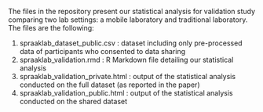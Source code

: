 The files in the repository present our statistical analysis for validation study comparing two lab settings: a mobile laboratory and traditional laboratory.
The files are the following: 

1) spraaklab_dataset_public.csv : dataset including only pre-processed data of participants who consented to data sharing
2) spraaklab_validation.rmd : R Markdown file detailing our statistical analysis
3) spraaklab_validation_private.html : output of the statistical analysis conducted on the full dataset (as reported in the paper)
4) spraaklab_validation_public.html : output of the statistical analysis conducted on the shared dataset
